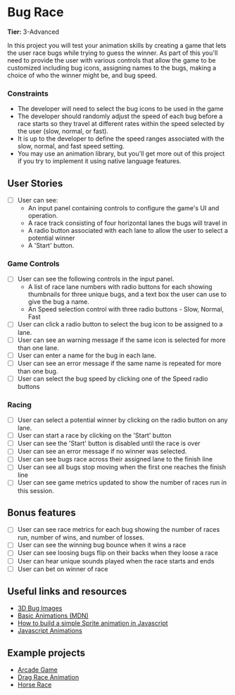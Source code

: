 # Bug Race

**Tier:** 3-Advanced

In this project you will test your animation skills by creating a game that
lets the user race bugs while trying to guess the winner. As part of this
you'll need to provide the user with various controls that allow the game to
be customized including bug icons, assigning names to the bugs, making a choice 
of who the winner might be, and bug speed.

### Constraints
- The developer will need to select the bug icons to be used in the game
- The developer should randomly adjust the speed of each bug before a race
starts so they travel at different rates within the speed selected by the
user (slow, normal, or fast).
- It is up to the developer to define the speed ranges associated with the slow,
normal, and fast speed setting.
- You may use an animation library, but you'll get more out of this project
if you try to implement it using native language features.

## User Stories

-   [ ] User can see: 
    - An input panel containing controls to configure the game's UI and 
    operation.
    - A race track consisting of four horizontal lanes the bugs will travel in
    - A radio button associated with each lane to allow the user to select a 
    potential winner
    - A 'Start' button.

### Game Controls
-   [ ] User can see the following controls in the input panel.
    - A list of race lane numbers with radio buttons for each showing
      thumbnails for three unique bugs, and a text box the user can use to 
      give the bug a name.
    - An Speed selection control with three radio buttons - Slow, Normal, Fast
-   [ ] User can click a radio button to select the bug icon to be assigned
to a lane. 
-   [ ] User can see an warning message if the same icon is selected for more
than one lane.
-   [ ] User can enter a name for the bug in each lane.
-   [ ] User can see an error message if the same name is repeated for more than
one bug.
-   [ ] User can select the bug speed by clicking one of the Speed radio buttons

### Racing

-   [ ] User can select a potential winner by clicking on the radio button on
any lane.
-   [ ] User can start a race by clicking on the 'Start' button
-   [ ] User can see the 'Start' button is disabled until the race is over
-   [ ] User can see an error message if no winner was selected.
-   [ ] User can see bugs race across their assigned lane to the finish line
-   [ ] User can see all bugs stop moving when the first one reaches the finish
line
-   [ ] User can see game metrics updated to show the number of races run in
this session.

## Bonus features

-   [ ] User can see race metrics for each bug showing the number of races
run, number of wins, and number of losses.
-   [ ] User can see the winning bug bounce when it wins a race
-   [ ] User can see loosing bugs flip on their backs when they loose a race
-   [ ] User can hear unique sounds played when the race starts and ends
-   [ ] User can bet on winner of race

## Useful links and resources

- [3D Bug Images](https://www.google.com/search?q=3d+bug+drawings&tbm=isch&source=hp&sa=X&ved=2ahUKEwjxkNT7--jhAhUI-6wKHW3_CgQQsAR6BAgHEAE&biw=1279&bih=550)
- [Basic Animations (MDN)](https://developer.mozilla.org/en-US/docs/Web/API/Canvas_API/Tutorial/Basic_animations
)
- [How to build a simple Sprite animation in Javascript](https://medium.com/dailyjs/how-to-build-a-simple-sprite-animation-in-javascript-b764644244aa)
- [Javascript Animations](https://javascript.info/animation)

## Example projects

- [Arcade Game](https://jdmedlock.github.io/arcadegame/)
- [Drag Race Animation](https://codepen.io/Delime/pen/IyuAr)
- [Horse Race](https://codepen.io/nathanielzanzouri/pen/jVgEZY)
